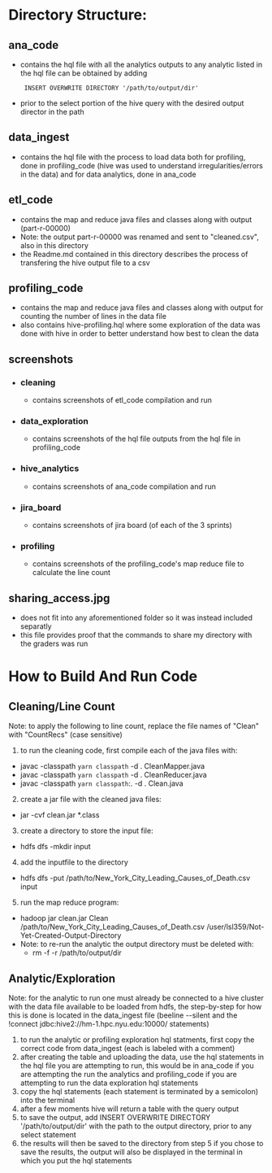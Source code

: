 # Directory Structure:
    
## ana_code 
* contains the hql file with all the analytics outputs to any analytic listed in the hql file can be obtained by adding

       INSERT OVERWRITE DIRECTORY '/path/to/output/dir' 
* prior to the select portion of the hive query with the desired output director in the path

## data_ingest
* contains the hql file with the process to load data both for profiling, done in profiling_code (hive was used to understand irregularities/errors in the data) and for data analytics, done in ana_code

## etl_code
* contains the map and reduce java files and classes along with output (part-r-00000)
* Note: the output part-r-00000 was renamed and sent to "cleaned.csv", also in this directory
* the Readme.md contained in this directory describes the process of transfering the hive output file to a csv

## profiling_code
* contains the map and reduce java files and classes along with output for counting the number of lines in the data file
* also contains hive-profiling.hql where some exploration of the data was done with hive in order to better understand how best to clean the data

## screenshots
* ### cleaning
  * contains screenshots of etl_code compilation and run
* ### data_exploration
  *  contains screenshots of the hql file outputs from the hql file in profiling_code
* ### hive_analytics
  * contains screenshots of ana_code compilation and run
* ### jira_board
  * contains screenshots of jira board (of each of the 3 sprints)
* ### profiling
  * contains screenshots of the profiling_code's map reduce file to calculate the line count

## sharing_access.jpg 
* does not fit into any aforementioned folder so it was instead included separatly
* this file provides proof that the commands to share my directory with the graders was run

# How to Build And Run Code

## Cleaning/Line Count
Note: to apply the following to line count, replace the file names of "Clean" with "CountRecs" (case sensitive)
1. to run the cleaning code, first compile each of the java files with:
* javac -classpath `yarn classpath` -d . CleanMapper.java
* javac -classpath `yarn classpath` -d . CleanReducer.java
* javac -classpath `yarn classpath`:. -d . Clean.java
2. create a jar file with the cleaned java files:
* jar -cvf clean.jar *.class
3. create a directory to store the input file:
* hdfs dfs -mkdir input
4. add the inputfile to the directory
* hdfs dfs -put /path/to/New_York_City_Leading_Causes_of_Death.csv input
5. run the map reduce program:
* hadoop jar clean.jar Clean /path/to/New_York_City_Leading_Causes_of_Death.csv /user/lsl359/Not-Yet-Created-Output-Directory
* Note: to re-run the analytic the output directory must be deleted with:
  * rm -f -r /path/to/output/dir

## Analytic/Exploration
Note: for the analytic to run one must already be connected to a hive cluster with the data file available to be loaded from hdfs, the step-by-step for how this is done is located in the data_ingest file (beeline --silent and the !connect jdbc:hive2://hm-1.hpc.nyu.edu:10000/ statements)
1. to run the analytic or profiling exploration hql statments, first copy the correct code from data_ingest (each is labeled with a comment)
2. after creating the table and uploading the data, use the hql statements in the hql file you are attempting to run, this would be in ana_code if you are attempting the run the analytics and profiling_code if you are attempting to run the data exploration hql statements
3. copy the hql statements (each statement is terminated by a semicolon) into the terminal
4. after a few moments hive will return a table with the query output
5. to save the output, add INSERT OVERWRITE DIRECTORY '/path/to/output/dir' with the path to the output directory, prior to any select statement
6. the results will then be saved to the directory from step 5 if you chose to save the results, the output will also be displayed in the terminal in which you put the hql statements